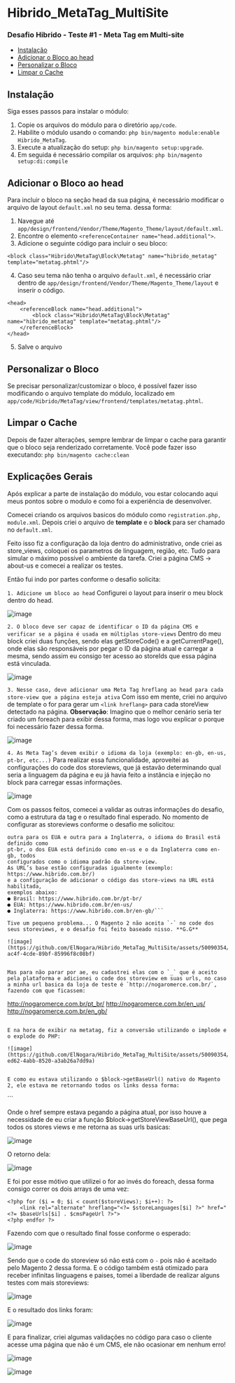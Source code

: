 # Hibrido_MetaTag_MultiSite
<h3>Desafio Hibrido - Teste #1 - Meta Tag em Multi-site</h3>

- [Instalação](#instalação)
- [Adicionar o Bloco ao head](#adicionar-o-bloco-ao-head)
- [Personalizar o Bloco](#personalizar-o-bloco)
- [Limpar o Cache](#limpar-o-cache)

## Instalação

Siga esses passos para instalar o módulo:

1. Copie os arquivos do módulo para o diretório `app/code`.
2. Habilite o módulo usando o comando: `php bin/magento module:enable Hibrido_MetaTag`.
3. Execute a atualização do setup: `php bin/magento setup:upgrade`.
4. Em seguida é necessário compilar os arquivos: `php bin/magento setup:di:compile`

## Adicionar o Bloco ao head

Para incluir o bloco na seção head da sua página, é necessário modificar o arquivo de layout `default.xml` no seu tema. dessa forma:

1. Navegue até `app/design/frontend/Vendor/Theme/Magento_Theme/layout/default.xml`.
2. Encontre o elemento `<referenceContainer name="head.additional">`.
3. Adicione o seguinte código para incluir o seu bloco:

```
<block class="Hibrido\MetaTag\Block\Metatag" name="hibrido_metatag" template="metatag.phtml"/>
```

4. Caso seu tema não tenha o arquivo `default.xml`, é necessário criar dentro de `app/design/frontend/Vendor/Theme/Magento_Theme/layout` e inserir o código.

```
<head>
    <referenceBlock name="head.additional">
        <block class="Hibrido\MetaTag\Block\Metatag" name="hibrido_metatag" template="metatag.phtml"/>
    </referenceBlock>
</head>
```
   
5. Salve o arquivo

## Personalizar o Bloco

Se precisar personalizar/customizar o bloco, é possível fazer isso modificando o arquivo template do módulo, localizado em `app/code/Hibrido/MetaTag/view/frontend/templates/metatag.phtml`.

## Limpar o Cache

Depois de fazer alterações, sempre lembrar de limpar o cache para garantir que o bloco seja renderizado corretamente. 
Você pode fazer isso executando: 
```php bin/magento cache:clean```



## Explicações Gerais
Após explicar a parte de instalação do módulo, vou estar colocando aqui meus pontos sobre o modulo e como foi a experiência de desenvolver.

Comecei criando os arquivos basicos do módulo como `registration.php, module.xml`.
Depois criei o arquivo de **template** e o **block** para ser chamado no `default.xml`.

Feito isso fiz a configuração da loja dentro do administrativo, onde criei as store_views, coloquei os parametros de linguagem, região, etc. Tudo para simular o máximo possível o ambiente da tarefa.
Criei a página CMS -> about-us e comecei a realizar os testes.

Então fui indo por partes conforme o desafio solicita:

`1. Adicione um bloco ao head`
Configurei o layout para inserir o meu block dentro do head.

![image](https://github.com/ElNogara/Hibrido_MetaTag_MultiSite/assets/50090354/89ffdbc4-4b3e-48c7-9433-b1af4d97f1df)


`2. O bloco deve ser capaz de identificar o ID da página CMS e verificar se a
página é usada em múltiplas store-views`
Dentro do meu block criei duas funções, sendo elas getStoreCode() e a getCurrentPage(), onde elas são responsáveis por pegar o ID da página atual e carregar a mesma, sendo assim eu consigo ter acesso ao storeIds que essa página está vinculada.

![image](https://github.com/ElNogara/Hibrido_MetaTag_MultiSite/assets/50090354/338c6490-3053-463d-914c-6cc3e72da07b)


`3. Nesse caso, deve adicionar uma Meta Tag hreflang ao head para cada
store-view que a página esteja ativa`
Com isso em mente, criei no arquivo de template o for para gerar um `<link hreflang>` para cada storeView detectado na página. 
**Observação**: Imagino que o melhor cenário seria ter criado um foreach para exibir dessa forma, mas logo vou explicar o porque foi necessário fazer dessa forma.

![image](https://github.com/ElNogara/Hibrido_MetaTag_MultiSite/assets/50090354/284a7122-c6a6-4011-8a2d-d3e7404abf31)


`4. As Meta Tag’s devem exibir o idioma da loja (exemplo: en-gb, en-us, pt-br,
etc...)`
Para realizar essa funcionalidade, aproveitei as configurações do code dos storeviews, que já estavão determinando qual seria a linguagem da página e eu já havia feito a instância e injeção no block para carregar essas informações.

![image](https://github.com/ElNogara/Hibrido_MetaTag_MultiSite/assets/50090354/94ea96a5-b9d1-4ce5-ac2a-e9c58c74066d)


Com os passos feitos, comecei a validar as outras informações do desafio, como a estrutura da tag e o resultado final esperado.
No momento de configurar as storeviews conforme o desafio me solicitou:

```Existem três store-views configuradas na instalação Magento, uma para o Brasil,
outra para os EUA e outra para a Inglaterra, o idioma do Brasil está definido como
pt-br, o dos EUA está definido como en-us e o da Inglaterra como en-gb, todos
configurados como o idioma padrão da store-view.
As URL’s base estão configuradas igualmente (exemplo: https://www.hibrido.com.br/)
e a configuração de adicionar o código das store-views na URL está habilitada,
exemplos abaixo:
● Brasil: https://www.hibrido.com.br/pt-br/
● EUA: https://www.hibrido.com.br/en-us/
● Inglaterra: https://www.hibrido.com.br/en-gb/```

Tive um pequeno problema... O Magento 2 não aceita `-` no code dos seus storeviews, e o desafio foi feito baseado nisso. **G.G**

![image](https://github.com/ElNogara/Hibrido_MetaTag_MultiSite/assets/50090354/ecaa3a3a-ac4f-4cde-89bf-85996f8c08bf)


Mas para não parar por ae, eu cadastrei elas com o `_` que é aceito pela plataforma e adicionei o code dos storeview em suas urls, no caso a minha url basica da loja de teste é `http://nogaromerce.com.br/`, fazendo com que ficassem:

```
http://nogaromerce.com.br/pt_br/
http://nogaromerce.com.br/en_us/
http://nogaromerce.com.br/en_gb/
```

E na hora de exibir na metatag, fiz a conversão utilizando o implode e o explode do PHP:

![image](https://github.com/ElNogara/Hibrido_MetaTag_MultiSite/assets/50090354/c351ad1a-ed62-4abb-8520-a3ab26a7dd9a)


E como eu estava utilizando o $block->getBaseUrl() nativo do Magento 2, ele estava me retornando todos os links dessa forma:

```
<link rel="alternate" hreflang="**pt-br**" href="http://nogaramagento.com.br/**pt_br**/about-us">
<link rel="alternate" hreflang="**en-gb**" href="http://nogaramagento.com.br/**pt_br**/about-us">
<link rel="alternate" hreflang="**en-gb**" href="http://nogaramagento.com.br/**pt_br**/about-us">
```

Onde o href sempre estava pegando a página atual, por isso houve a necessidade de eu criar a função $block->getStoreViewBaseUrl(), que pega todos os stores views e me retorna as suas urls basicas:

![image](https://github.com/ElNogara/Hibrido_MetaTag_MultiSite/assets/50090354/95e6c103-4b77-477a-914b-f9c6054b3cc2)

O retorno dela:

![image](https://github.com/ElNogara/Hibrido_MetaTag_MultiSite/assets/50090354/f4404883-9b38-4e1a-a41c-ebfbd1714e1b)


E foi por esse mótivo que utilizei o for ao invés do foreach, dessa forma consigo correr os dois arrays de uma vez:

```
<?php for ($i = 0; $i < count($storeViews); $i++): ?>
    <link rel="alternate" hreflang="<?= $storeLanguages[$i] ?>" href="<?= $baseUrls[$i] . $cmsPageUrl ?>">
<?php endfor ?>
```

Fazendo com que o resultado final fosse conforme o esperado:

![image](https://github.com/ElNogara/Hibrido_MetaTag_MultiSite/assets/50090354/174b71b8-de89-430e-b195-a1a484994016)


Sendo que o code do storeview só não está com o `-` pois não é aceitado pelo Magento 2 dessa forma.
E o código também está otimizado para receber infinitas linguagens e paises, tomei a liberdade de realizar alguns testes com mais storeviews:

![image](https://github.com/ElNogara/Hibrido_MetaTag_MultiSite/assets/50090354/9ed2bd87-6237-4269-86bb-03cdd9c0dff0)


E o resultado dos links foram:

![image](https://github.com/ElNogara/Hibrido_MetaTag_MultiSite/assets/50090354/925b5cfd-02fc-4011-929f-d0fc66146fa2)


E para finalizar, criei algumas validações no código para caso o cliente acesse uma página que não é um CMS, ele não ocasionar em nenhum erro!

![image](https://github.com/ElNogara/Hibrido_MetaTag_MultiSite/assets/50090354/69cf563a-e02a-4cae-af07-c42d2ef4c506)

![image](https://github.com/ElNogara/Hibrido_MetaTag_MultiSite/assets/50090354/0066b97d-658c-450a-99b8-b26ce9caf1eb)
















